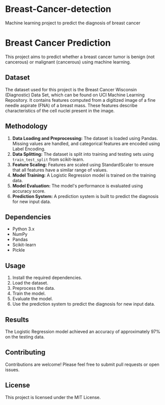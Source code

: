# Breast-Cancer-detection
Machine learning project to predict the diagnosis of breast cancer
# Breast Cancer Prediction

This project aims to predict whether a breast cancer tumor is benign (not cancerous) or malignant (cancerous) using machine learning.

## Dataset

The dataset used for this project is the Breast Cancer Wisconsin (Diagnostic) Data Set, which can be found on UCI Machine Learning Repository. It contains features computed from a digitized image of a fine needle aspirate (FNA) of a breast mass. These features describe characteristics of the cell nuclei present in the image.

## Methodology

1. **Data Loading and Preprocessing:** The dataset is loaded using Pandas. Missing values are handled, and categorical features are encoded using Label Encoding.
2. **Data Splitting:** The dataset is split into training and testing sets using `train_test_split` from scikit-learn.
3. **Feature Scaling:** Features are scaled using StandardScaler to ensure that all features have a similar range of values.
4. **Model Training:** A Logistic Regression model is trained on the training data.
5. **Model Evaluation:** The model's performance is evaluated using accuracy score.
6. **Prediction System:** A prediction system is built to predict the diagnosis for new input data.

## Dependencies

- Python 3.x
- NumPy
- Pandas
- Scikit-learn
- Pickle

## Usage

1. Install the required dependencies.
2. Load the dataset.
3. Preprocess the data.
4. Train the model.
5. Evaluate the model.
6. Use the prediction system to predict the diagnosis for new input data.

## Results

The Logistic Regression model achieved an accuracy of approximately 97% on the testing data.

## Contributing

Contributions are welcome! Please feel free to submit pull requests or open issues.

## License

This project is licensed under the MIT License.
